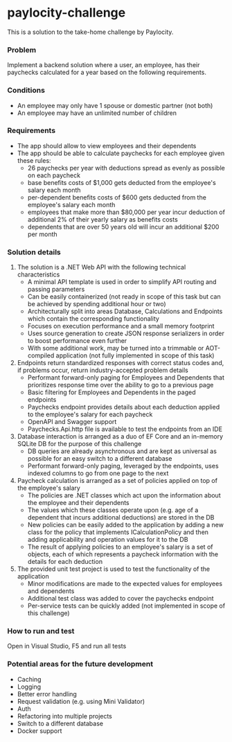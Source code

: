 # paylocity-challenge

This is a solution to the take-home challenge by Paylocity.

### Problem

Implement a backend solution where a user, an employee, has their paychecks calculated for a year based on the following requirements.

### Conditions
- An employee may only have 1 spouse or domestic partner (not both)
- An employee may have an unlimited number of children

### Requirements
- The app should allow to view employees and their dependents
- The app should be able to calculate paychecks for each employee given these rules:
    - 26 paychecks per year with deductions spread as evenly as possible on each paycheck
    - base benefits costs of $1,000 gets deducted from the employee's salary each month
    - per-dependent benefits costs of $600 gets deducted from the employee's salary each month
    - employees that make more than $80,000 per year incur deduction of additional 2% of their yearly salary as benefits costs
    - dependents that are over 50 years old will incur an additional $200 per month

### Solution details
1. The solution is a .NET Web API with the following technical characteristics
    - A minimal API template is used in order to simplify API routing and passing parameters
    - Can be easily containerized (not ready in scope of this task but can be achieved by spending additional hour or two)
    - Architecturally split into areas Database, Calculations and Endpoints which contain the corresponding functionality
    - Focuses on execution performance and a small memory footprint
    - Uses source generation to create JSON response serializers in order to boost performance even further
    - With some additional work, may be turned into a trimmable or AOT-compiled application (not fully implemented in scope of this task)
2. Endpoints return standardized responses with correct status codes and, if problems occur, return industry-accepted problem details
    - Performant forward-only paging for Employees and Dependents that prioritizes response time over the ability to go to a previous page
    - Basic filtering for Employees and Dependents in the paged endpoints
    - Paychecks endpoint provides details about each deduction applied to the employee's salary for each paycheck
    - OpenAPI and Swagger support
    - Paychecks.Api.http file is available to test the endpoints from an IDE
3. Database interaction is arranged as a duo of EF Core and an in-memory SQLite DB for the purpose of this challenge
    - DB queries are already asynchronous and are kept as universal as possible for an easy switch to a different database
    - Performant forward-only paging, leveraged by the endpoints, uses indexed columns to go from one page to the next
4. Paycheck calculation is arranged as a set of policies applied on top of the employee's salary
    - The policies are .NET classes which act upon the information about the employee and their dependents
    - The values which these classes operate upon (e.g. age of a dependent that incurs additional deductions) are stored in the DB
    - New policies can be easily added to the application by adding a new class for the policy that implements ICalculationPolicy and then adding applicability and operation values for it to the DB
    - The result of applying policies to an employee's salary is a set of objects, each of which represents a paycheck information with the details for each deduction
5. The provided unit test project is used to test the functionality of the application
    - Minor modifications are made to the expected values for employees and dependents
    - Additional test class was added to cover the paychecks endpoint
    - Per-service tests can be quickly added (not implemented in scope of this challenge)

### How to run and test

Open in Visual Studio, F5 and run all tests

### Potential areas for the future development
- Caching
- Logging
- Better error handling
- Request validation (e.g. using Mini Validator)
- Auth
- Refactoring into multiple projects
- Switch to a different database
- Docker support
